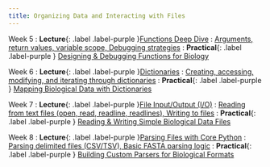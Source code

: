 ```yaml
---
title: Organizing Data and Interacting with Files
---
```


Week 5
: **Lecture**{: .label .label-purple }[Functions Deep Dive](#)
  : [Arguments, return values, variable scope, Debugging strategies](#)
  : **Practical**{: .label .label-purple } [Designing & Debugging Functions for Biology](#)

Week 6
: **Lecture**{: .label .label-purple }[Dictionaries](#)
  : [Creating, accessing, modifying, and iterating through dictionaries](#)
  : **Practical**{: .label .label-purple } [Mapping Biological Data with Dictionaries](#)

Week 7
: **Lecture**{: .label .label-purple }[File Input/Output (I/O)](#)
  : [Reading from text files (open, read, readline, readlines), Writing to files](#)
  : **Practical**{: .label .label-purple } [Reading & Writing Simple Biological Data Files](#)

Week 8
: **Lecture**{: .label .label-purple }[Parsing Files with Core Python](#)
  : [Parsing delimited files (CSV/TSV), Basic FASTA parsing logic](#)
  : **Practical**{: .label .label-purple } [Building Custom Parsers for Biological Formats](#)


